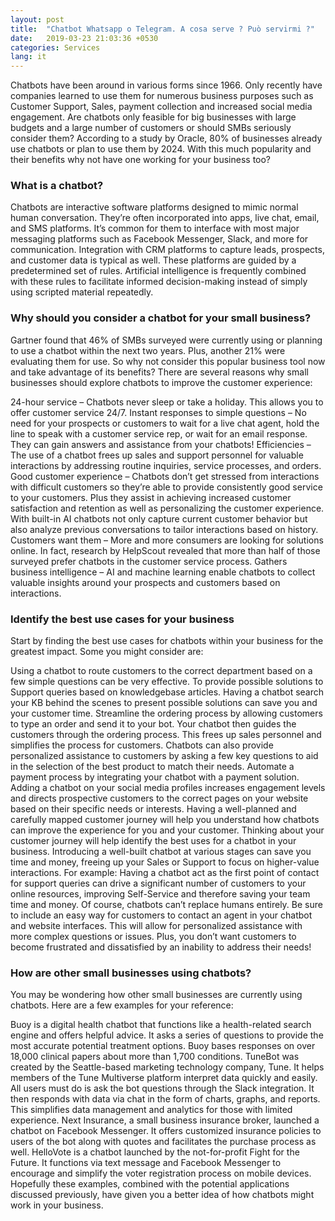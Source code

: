 ```yaml
---
layout: post
title:  "Chatbot Whatsapp o Telegram. A cosa serve ? Può servirmi ?"
date:   2019-03-23 21:03:36 +0530
categories: Services
lang: it
---
```



Chatbots have been around in various forms since 1966. Only recently have companies learned to use them for numerous business purposes such as Customer Support, Sales, payment collection and increased social media engagement. Are chatbots only feasible for big businesses with large budgets and a large number of customers or should SMBs seriously consider them? According to a study by Oracle, 80% of businesses already use chatbots or plan to use them by 2024. With this much popularity and their benefits why not have one working for your business too?

### What is a chatbot?

Chatbots are interactive software platforms designed to mimic normal human conversation. They’re often incorporated into apps, live chat, email, and SMS platforms. It’s common for them to interface with most major messaging platforms such as Facebook Messenger, Slack, and more for communication. Integration with CRM platforms to capture leads, prospects, and customer data is typical as well. These platforms are guided by a predetermined set of rules. Artificial intelligence is frequently combined with these rules to facilitate informed decision-making instead of simply using scripted material repeatedly.

### Why should you consider a chatbot for your small business?

Gartner found that 46% of SMBs surveyed were currently using or planning to use a chatbot within the next two years. Plus, another 21% were evaluating them for use. So why not consider this popular business tool now and take advantage of its benefits? There are several reasons why small businesses should explore chatbots to improve the customer experience:

24-hour service – Chatbots never sleep or take a holiday. This allows you to offer customer service 24/7.
Instant responses to simple questions – No need for your prospects or customers to wait for a live chat agent, hold the line to speak with a customer service rep, or wait for an email response. They can gain answers and assistance from your chatbots!
Efficiencies – The use of a chatbot frees up sales and support personnel for valuable interactions by addressing routine inquiries, service processes, and orders.
Good customer experience – Chatbots don’t get stressed from interactions with difficult customers so they’re able to provide consistently good service to your customers. Plus they assist in achieving increased customer satisfaction and retention as well as personalizing the customer experience. With built-in AI chatbots not only capture current customer behavior but also analyze previous conversations to tailor interactions based on history.
Customers want them – More and more consumers are looking for solutions online. In fact, research by HelpScout revealed that more than half of those surveyed prefer chatbots in the customer service process.
Gathers business intelligence – AI and machine learning enable chatbots to collect valuable insights around your prospects and customers based on interactions.

### Identify the best use cases for your business

Start by finding the best use cases for chatbots within your business for the greatest impact. Some you might consider are:

Using a chatbot to route customers to the correct department based on a few simple questions can be very effective.
To provide possible solutions to Support queries based on knowledgebase articles. Having a chatbot search your KB behind the scenes to present possible solutions can save you and your customer time.
Streamline the ordering process by allowing customers to type an order and send it to your bot. Your chatbot then guides the customers through the ordering process. This frees up sales personnel and simplifies the process for customers.
Chatbots can also provide personalized assistance to customers by asking a few key questions to aid in the selection of the best product to match their needs.
Automate a payment process by integrating your chatbot with a payment solution.
Adding a chatbot on your social media profiles increases engagement levels and directs prospective customers to the correct pages on your website based on their specific needs or interests.
Having a well-planned and carefully mapped customer journey will help you understand how chatbots can improve the experience for you and your customer. Thinking about your customer journey will help identify the best uses for a chatbot in your business. Introducing a well-built chatbot at various stages can save you time and money, freeing up your Sales or Support to focus on higher-value interactions. For example: Having a chatbot act as the first point of contact for support queries can drive a significant number of customers to your online resources, improving Self-Service and therefore saving your team time and money. Of course, chatbots can’t replace humans entirely. Be sure to include an easy way for customers to contact an agent in your chatbot and website interfaces. This will allow for personalized assistance with more complex questions or issues. Plus, you don’t want customers to become frustrated and dissatisfied by an inability to address their needs!

### How are other small businesses using chatbots?

You may be wondering how other small businesses are currently using chatbots. Here are a few examples for your reference:

Buoy is a digital health chatbot that functions like a health-related search engine and offers helpful advice. It asks a series of questions to provide the most accurate potential treatment options. Buoy bases responses on over 18,000 clinical papers about more than 1,700 conditions.
TuneBot was created by the Seattle-based marketing technology company, Tune. It helps members of the Tune Multiverse platform interpret data quickly and easily. All users must do is ask the bot questions through the Slack integration. It then responds with data via chat in the form of charts, graphs, and reports. This simplifies data management and analytics for those with limited experience.
Next Insurance, a small business insurance broker, launched a chatbot on Facebook Messenger. It offers customized insurance policies to users of the bot along with quotes and facilitates the purchase process as well.
HelloVote is a chatbot launched by the not-for-profit Fight for the Future. It functions via text message and Facebook Messenger to encourage and simplify the voter registration process on mobile devices.
Hopefully these examples, combined with the potential applications discussed previously, have given you a better idea of how chatbots might work in your business.



